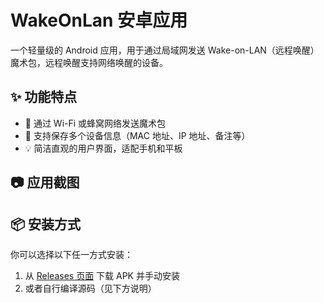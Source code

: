 # WakeOnLan 安卓应用

一个轻量级的 Android 应用，用于通过局域网发送 Wake-on-LAN（远程唤醒）魔术包，远程唤醒支持网络唤醒的设备。

## ✨ 功能特点

- 📡 通过 Wi-Fi 或蜂窝网络发送魔术包
- 📝 支持保存多个设备信息（MAC 地址、IP 地址、备注等）
- 💡 简洁直观的用户界面，适配手机和平板

## 📷 应用截图


## 📦 安装方式

你可以选择以下任一方式安装：

1. 从 [Releases 页面](https://github.com/yourname/WakeOnLan-Android/releases) 下载 APK 并手动安装
2. 或者自行编译源码（见下方说明）